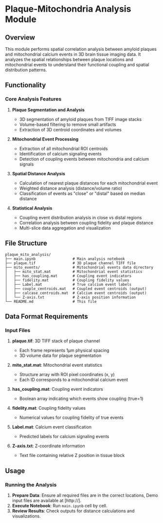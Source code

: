 # Plaque-Mitochondria Analysis Module

## Overview

This module performs spatial correlation analysis between amyloid plaques and mitochondrial calcium events in 3D brain tissue imaging data. It analyzes the spatial relationships between plaque locations and mitochondrial events to understand their functional coupling and spatial distribution patterns.

## Functionality

### Core Analysis Features

1. **Plaque Segmentation and Analysis**
   - 3D segmentation of amyloid plaques from TIFF image stacks
   - Volume-based filtering to remove small artifacts
   - Extraction of 3D centroid coordinates and volumes

2. **Mitochondrial Event Processing**
   - Extraction of all mitochondrial ROI centroids
   - Identification of calcium signaling events
   - Detection of coupling events between mitochondria and calcium signals

3. **Spatial Distance Analysis**
   - Calculation of nearest plaque distances for each mitochondrial event
   - Weighted distance analysis (distance/volume ratio)
   - Classification of events as "close" or "distal" based on median distance

4. **Statistical Analysis**
   - Coupling event distribution analysis in close vs distal regions
   - Correlation analysis between coupling fidelity and plaque distance
   - Multi-slice data aggregation and visualization

## File Structure

```
plaque_mito_analysis/
├── main.ipynb                 # Main analysis notebook
├── plaque.tif                 # 3D plaque channel TIFF file
├── mito_events/               # Mitochondrial events data directory
│   ├── mito_stat.mat          # Mitochondrial event statistics
│   ├── has_coupling.mat       # Coupling event indicators
│   ├── fidelity.mat           # Coupling fidelity values
│   ├── Label.mat              # True calcium event labels
│   ├── couple_centroids.mat   # Coupled event centroids (output)
│   ├── calcase_centroids.mat  # Calcium event centroids (output)
│   └── Z-axis.txt             # Z-axis position information
└── README.md                  # This file
```

## Data Format Requirements

### Input Files
1. **plaque.tif**: 3D TIFF stack of plaque channel
   - Each frame represents 1μm physical spacing
   - 3D volume data for plaque segmentation

2. **mito_stat.mat**: Mitochondrial event statistics
   - Structure array with ROI pixel coordinates (x, y)
   - Each ID corresponds to a mitochondrial calcium event

3. **has_coupling.mat**: Coupling event indicators
   - Boolean array indicating which events show coupling (true=1)

4. **fidelity.mat**: Coupling fidelity values
   - Numerical values for coupling fidelity of true events

5. **Label.mat**: Calcium event classification
   - Predicted labels for calcium signaling events

6. **Z-axis.txt**: Z-coordinate information
   - Text file containing relative Z position in tissue block

## Usage

### Running the Analysis

1. **Prepare Data**: Ensure all required files are in the correct locations, Demo input files are available at [http://].
2. **Execute Notebook**: Run `main.ipynb` cell by cell.
3. **Review Results**: Check outputs for distance calculations and visualizations.
